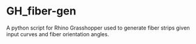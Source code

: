 # GH_fiber-gen

A python script for Rhino Grasshopper used to generate fiber strips given input curves and fiber orientation angles.
